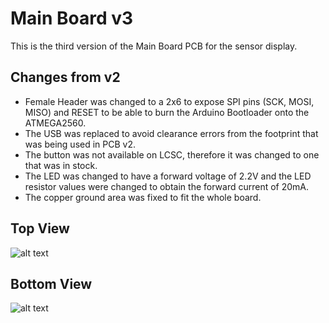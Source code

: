 # Main Board v3
This is the third version of the Main Board PCB for the sensor display.

## Changes from v2
* Female Header was changed to a 2x6 to expose SPI pins (SCK, MOSI, MISO) and RESET to be able to burn the Arduino Bootloader onto the ATMEGA2560.
* The USB was replaced to avoid clearance errors from the footprint that was being used in PCB v2.
* The button was not available on LCSC, therefore it was changed to one that was in stock.
* The LED was changed to have a forward voltage of 2.2V and the LED resistor values were changed to obtain the forward current of 20mA.
* The copper ground area was fixed to fit the whole board. 

## Top View
![alt text][topview]

## Bottom View
![alt text][bottomview]

[topview]: https://github.com/yilverdeja/sensordisplay/blob/master/mb_versions/v3/SD_v3_topview.JPG "Main Board v3 Top View"
[bottomview]: https://github.com/yilverdeja/sensordisplay/blob/master/mb_versions/v3/SD_v3_bottomview.JPG "Main Board v3 Bottom View"
